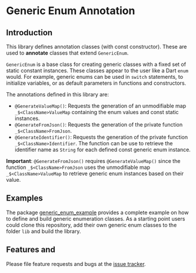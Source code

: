 # Generic Enum Annotation


## Introduction

This library defines annotation classes (with const constructor). These are used to **annotate** classes that extend `GenericEnum`.

`GenericEnum` is a base class for creating generic classes with a fixed set of static constant instances.
These classes appear to the user like a Dart `enum` would.
For example, generic enums can be used in `switch` statements, to initialize variables, or as default parameters in functions and constructors.

The annotations defined in this library are:
 - `@GenerateValueMap()`: Requests the generation of an unmodifiable map `_$<ClassName>ValueMap` containing the enum values and const static instances.
 - `@GenerateFromJson()`: Requests the generation of the private function `_$<ClassName>FromJson`.
 - `@GenerateIdentifier()`: Requests the generation of the private function `_$<ClassName>Identifier`.
    The function can be use to retrieve the identifier name as `String` for each defined const generic enum instance.

**Important**: `@GenerateFromJson()` requires `@GenerateValueMap()` since the
function `_$<ClassName>FromJson` uses the unmodifiable map `_$<ClassName>ValueMap` to retrieve generic
enum instances based on their value.


## Examples

The package [generic_enum_example] provides a complete example on how to define and build
generic enumeration classes. As a starting point users could clone this repository, add
their own generic enum classes to the folder `lib` and build the library.


## Features and

Please file feature requests and bugs at the [issue tracker].

[issue tracker]: https://github.com/simphotonics/generic_enum/issues
[analyzer]: https://pub.dev/packages/analyzer
[source_gen]: https://pub.dev/packages/
[generic_enum_example]: ../../generic_enum_example
